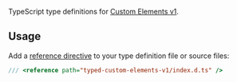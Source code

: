 TypeScript type definitions for [Custom Elements v1](https://developers.google.com/web/fundamentals/getting-started/primers/customelements).

## Usage

Add a [reference directive](https://www.typescriptlang.org/docs/handbook/triple-slash-directives.html) to your type definition file or source files:

```javascript
/// <reference path="typed-custom-elements-v1/index.d.ts" />
```
